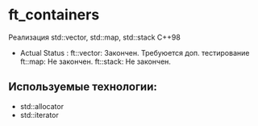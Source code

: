 # ft_containers
Реализация std::vector, std::map, std::stack C++98

- Actual Status : 
        ft::vector: Закончен. Требуюется доп. тестирование
        ft::map: Не закончен.
        ft::stack: Не закончен.

## Используемые технологии:
- std::allocator
- std::iterator

